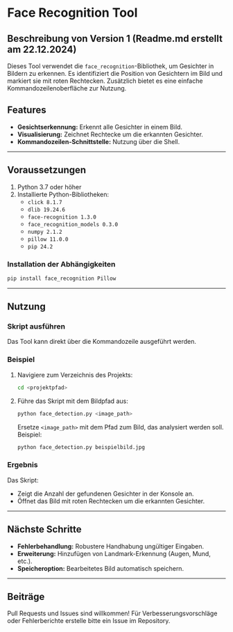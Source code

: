 # Face Recognition Tool

## Beschreibung von Version 1 (Readme.md erstellt am 22.12.2024)

Dieses Tool verwendet die `face_recognition`-Bibliothek, um Gesichter in Bildern zu erkennen. Es identifiziert die Position von Gesichtern im Bild und markiert sie mit roten Rechtecken. Zusätzlich bietet es eine einfache Kommandozeilenoberfläche zur Nutzung.

## Features

- **Gesichtserkennung:** Erkennt alle Gesichter in einem Bild.
- **Visualisierung:** Zeichnet Rechtecke um die erkannten Gesichter.
- **Kommandozeilen-Schnittstelle:**  Nutzung über die Shell.

---

## Voraussetzungen

1. Python 3.7 oder höher
2. Installierte Python-Bibliotheken:
   - `click 8.1.7`
   - `dlib 19.24.6`
   - `face-recognition 1.3.0`
   - `face_recognition_models 0.3.0`
   - `numpy 2.1.2`
   - `pillow 11.0.0`
   - `pip 24.2`

### Installation der Abhängigkeiten

```bash
pip install face_recognition Pillow
```

---

## Nutzung

### Skript ausführen

Das Tool kann direkt über die Kommandozeile ausgeführt werden.

### Beispiel

1. Navigiere zum Verzeichnis des Projekts:

   ```bash
   cd <projektpfad>
   ```

2. Führe das Skript mit dem Bildpfad aus:

   ```bash
   python face_detection.py <image_path>
   ```

   Ersetze `<image_path>` mit dem Pfad zum Bild, das analysiert werden soll. Beispiel:

   ```bash
   python face_detection.py beispielbild.jpg
   ```

### Ergebnis

Das Skript:

- Zeigt die Anzahl der gefundenen Gesichter in der Konsole an.
- Öffnet das Bild mit roten Rechtecken um die erkannten Gesichter.

---

## Nächste Schritte

- **Fehlerbehandlung:** Robustere Handhabung ungültiger Eingaben.
- **Erweiterung:** Hinzufügen von Landmark-Erkennung (Augen, Mund, etc.).
- **Speicheroption:** Bearbeitetes Bild automatisch speichern.

---

## Beiträge

Pull Requests und Issues sind willkommen! Für Verbesserungsvorschläge oder Fehlerberichte erstelle bitte ein Issue im Repository.

